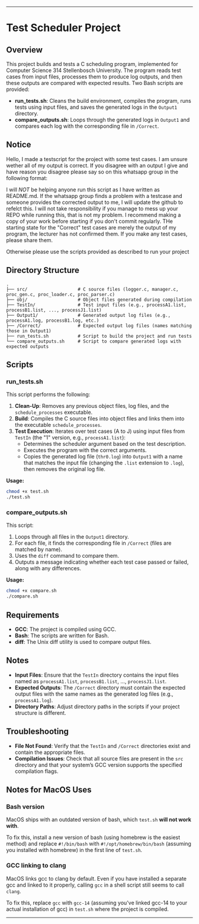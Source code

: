 
---

# Test Scheduler Project

## Overview
This project builds and tests a C scheduling program, implemented for Computer Science 314 Stellenbosch University. The program reads test cases from input files, processes them to produce log outputs, and then these outputs are compared with expected results. Two Bash scripts are provided:
- **run_tests.sh**: Cleans the build environment, compiles the program, runs tests using input files, and saves the generated logs in the `Output1` directory.
- **compare_outputs.sh**: Loops through the generated logs in `Output1` and compares each log with the corresponding file in `/Correct`.

## Notice
Hello, I made a testscript for the project with some test cases. I am unsure wether all of my output is correct. If you disagree with an output I give and have reason you disagree please say so on this whatsapp group in the following format:
<process name>
<line that you belive is incorrect.>
<reason you believe it is incorrect.>

I will *NOT* be helping anyone run this script as I have written as README.md. If the whatsapp group finds a problem with a testcase and someone provides the corrected output to me, I will update the github to refelct this. I will not take responsibility if you manage to mess up your REPO while running this, that is not my problem. I recommend making a copy of your work before starting if you don't commit regularly.
THe starting state for the "Correct" test cases are merely the output of my program, the lecturer has not confirmed them. If you make any test cases, please share them.

Otherwise please use the scripts provided as described to run your project

## Directory Structure
```
.
├── src/                   # C source files (logger.c, manager.c, proc_gen.c, proc_loader.c, proc_parser.c)
├── obj/                   # Object files generated during compilation
├── TestIn/                # Test input files (e.g., processA1.list, processB1.list, ..., processJ1.list)
├── Output1/               # Generated output log files (e.g., processA1.log, processB1.log, etc.)
├── /Correct/              # Expected output log files (names matching those in Output1)
├── run_tests.sh           # Script to build the project and run tests
└── compare_outputs.sh     # Script to compare generated logs with expected outputs
```

## Scripts

### run_tests.sh
This script performs the following:
1. **Clean-Up**: Removes any previous object files, log files, and the `schedule_processes` executable.
2. **Build**: Compiles the C source files into object files and links them into the executable `schedule_processes`.
3. **Test Execution**: Iterates over test cases (A to J) using input files from `TestIn` (the "1" version, e.g., `processA1.list`):
   - Determines the scheduler argument based on the test description.
   - Executes the program with the correct arguments.
   - Copies the generated log file (`thr0.log`) into `Output1` with a name that matches the input file (changing the `.list` extension to `.log`), then removes the original log file.

**Usage:**
```bash
chmod +x test.sh
./test.sh
```

### compare_outputs.sh
This script:
1. Loops through all files in the `Output1` directory.
2. For each file, it finds the corresponding file in `/Correct` (files are matched by name).
3. Uses the `diff` command to compare them.
4. Outputs a message indicating whether each test case passed or failed, along with any differences.

**Usage:**
```bash
chmod +x compare.sh
./compare.sh
```

## Requirements
- **GCC**: The project is compiled using GCC.
- **Bash**: The scripts are written for Bash.
- **diff**: The Unix diff utility is used to compare output files.

## Notes
- **Input Files**: Ensure that the `TestIn` directory contains the input files named as `processA1.list`, `processB1.list`, ..., `processJ1.list`.
- **Expected Outputs**: The `/Correct` directory must contain the expected output files with the same names as the generated log files (e.g., `processA1.log`).
- **Directory Paths**: Adjust directory paths in the scripts if your project structure is different.

## Troubleshooting
- **File Not Found**: Verify that the `TestIn` and `/Correct` directories exist and contain the appropriate files.
- **Compilation Issues**: Check that all source files are present in the `src` directory and that your system’s GCC version supports the specified compilation flags.

## Notes for MacOS Uses

### Bash version

MacOS ships with an outdated version of bash, which `test.sh` **will not work with**.

To fix this, install a new version of bash (using homebrew is the easiest method) and replace `#!/bin/bash` with `#!/opt/homebrew/bin/bash` (assuming you installed with homebrew) in the first line of `test.sh`.

### GCC linking to clang

MacOS links gcc to clang by default. Even if you have installed a separate gcc and linked to it properly, calling `gcc` in a shell script still seems to call `clang`.

To fix this, replace `gcc` with `gcc-14` (assuming you've linked gcc-14 to your actual installation of gcc) in `test.sh` where the project is compiled.

---
